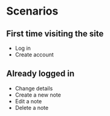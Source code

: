 # Scenarios

## First time visiting the site

-   Log in
-   Create account

## Already logged in

-   Change details
-   Create a new note
-   Edit a note
-   Delete a note
